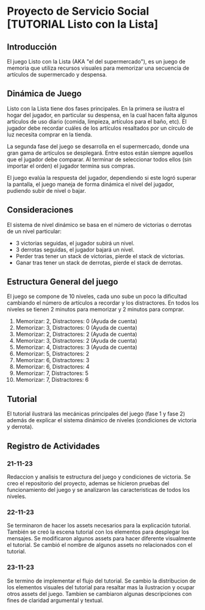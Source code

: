 # Proyecto de Servicio Social [TUTORIAL Listo con la Lista]

## Introducción
El juego Listo con la Lista (AKA "el del supermercado"), es un juego de memoria que utiliza recursos visuales para memorizar una secuencia de artículos de supermercado y despensa.

## Dinámica de Juego

Listo con la Lista tiene dos fases principales. En la primera se ilustra el hogar del jugador, en particular su despensa, en la cual hacen falta algunos artículos de uso diario (comida, limpieza, artículos para el baño, etc). El jugador debe recordar cuáles de los artículos resaltados por un círculo de luz necesita comprar en la tienda.

La segunda fase del juego se desarrolla en el supermercado, donde una gran gama de artículos se desplegará. Entre estos están siempre aquellos que el jugador debe comparar. Al terminar de seleccionar todos ellos (sin importar el orden) el jugador termina sus compras.

El juego evalúa la respuesta del jugador, dependiendo si este logró superar la pantalla, el juego maneja de forma dinámica el nivel del jugador, pudiendo subir de nivel o bajar.

## Consideraciones
El sistema de nivel dinámico se basa en el número de victorias o derrotas de un nivel particular:

- 3 victorias seguidas, el jugador subirá un nivel.
- 3 derrotas seguidas, el jugador bajará un nivel.
- Perder tras tener un stack de victorias, pierde el stack de victorias.
- Ganar tras tener un stack de derrotas, pierde el stack de derrotas.

## Estructura General del juego
El juego se compone de 10 niveles, cada uno sube un poco la dificultad cambiando el número de artículos a recordar y los distractores. En todos los niveles se tienen 2 minutos para memorizar y 2 minutos para comprar.
1. Memorizar: 2, Distractores: 0 (Ayuda de cuenta)
2. Memorizar: 3, Distractores: 0 (Ayuda de cuenta)
3. Memorizar: 2, Distractores: 2 (Ayuda de cuenta)
4. Memorizar: 3, Distractores: 2 (Ayuda de cuenta)
5. Memorizar: 4, Distractores: 3 (Ayuda de cuenta)
6. Memorizar: 5, Distractores: 2
7. Memorizar: 6, Distractores: 3
8. Memorizar: 6, Distractores: 4
9. Memorizar: 7, Distractores: 5
10. Memorizar: 7, Distractores: 6

## Tutorial
El tutorial ilustrará las mecánicas principales del juego (fase 1 y fase 2) además de explicar el sistema dinámico de niveles (condiciones de victoria y derrota).

## Registro de Actividades

### 21-11-23
Redaccion y analisis te estructura del juego y condiciones de victoria. Se creo el repositorio del proyecto, ademas se hicieron pruebas del funcionamiento del juego y se analizaron las caracteristicas de todos los niveles.

### 22-11-23
Se terminaron de hacer los assets necesarios para la explicación tutorial. También se creó la escena tutorial con los elementos para desplegar los mensajes. Se modificaron algunos assets para hacer diferente visualmente el tutorial. Se cambió el nombre de algunos assets no relacionados con el tutorial.

### 23-11-23
Se termino de implementar el flujo del tutorial. Se cambio la distribucion de los elementos visuales del tutorial para resaltar mas la ilustracion y ocupar otros assets del juego. Tambien se cambiaron algunas descripciones con fines de claridad argumental y textual.
